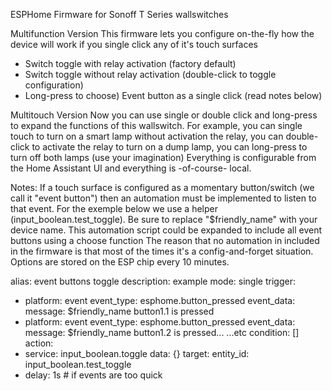 ESPHome Firmware for Sonoff T Series wallswitches

Multifunction Version
This firmware lets you configure on-the-fly how the device will work if you single click any of it's touch surfaces
- Switch toggle with relay activation (factory default)
- Switch toggle without relay activation (double-click to toggle configuration)
- Long-press to choose) Event button as a single click (read notes below)

Multitouch Version
Now you can use single or double click and long-press to expand the functions of this wallswitch.
For example, you can single touch to turn on a smart lamp without activation the relay, you can double-click to activate the relay to turn on a dump lamp, you can long-press to turn off both lamps (use your imagination)
Everything is configurable from the Home Assistant UI and everything is -of-course- local.

Notes:
If a touch surface is configured as a momentary button/switch (we call it "event button") then an automation must be implemented to listen to that event.
For the exemple below we use a helper (input_boolean.test_toggle). Be sure to replace "$friendly_name" with your device name.
This automation script could be expanded to include all event buttons using a choose function
The reason that no automation in included in the firmware is that most of the times it's a config-and-forget situation.
Options are stored on the ESP chip every 10 minutes.

alias: event buttons toggle
description: example
mode: single
trigger:
  - platform: event
    event_type: esphome.button_pressed
    event_data:
      message: $friendly_name button1.1 is pressed
  - platform: event
    event_type: esphome.button_pressed
    event_data:
      message: $friendly_name button1.2 is pressed... ...etc
condition: []
action:
  - service: input_boolean.toggle
    data: {}
    target:
      entity_id: input_boolean.test_toggle
  - delay: 1s # if events are too quick
